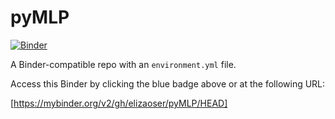 # pyMLP

[![Binder](http://mybinder.org/badge_logo.svg)](https://mybinder.org/v2/gh/elizaoser/pyMLP/HEAD)

A Binder-compatible repo with an `environment.yml` file.

Access this Binder by clicking the blue badge above or at the following URL:

[https://mybinder.org/v2/gh/elizaoser/pyMLP/HEAD]
